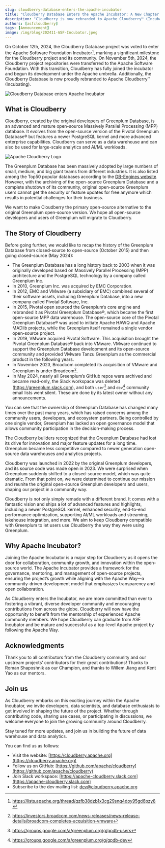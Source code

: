 ```yaml
---
slug: cloudberry-database-enters-the-apache-incubator
title: "Cloudberry Database Enters the Apache Incubator: A New Chapter in Open-Source MPP Database for Analytics and AI"
description: "Cloudberry is now rebranded to Apache Cloudberry™️ (Incubating)."
authors: [asfcloudberry]
tags: [Announcement]
image: /img/blog/202411-ASF-Incubator.jpeg
---
```


On October 12th, 2024, the Cloudberry Database project was voted to enter the Apache Software Foundation Incubator[^1], marking a significant milestone for the Cloudberry project and its community. On November 5th, 2024, the Cloudberry project repositories were transferred to the Apache Software Foundation. With this transition, Cloudberry has fully joined the incubator and begun its development under the Apache umbrella. Additionally, the Cloudberry Database is now proudly rebranded to Apache Cloudberry™️ (Incubating).

![Cloudberry Database enters Apache Incubator](/img/blog/cloudberry-database-enters-apache-incubator.jpeg)

<!-- truncate -->

## What is Cloudberry

Cloudberry, created by the original developers of Greenplum Database, is an advanced and mature open-source Massively Parallel Processing (MPP) database. It evolves from the open-source version of the Pivotal Greenplum Database® but features a newer PostgreSQL kernel and more advanced enterprise capabilities. Cloudberry can serve as a data warehouse and can also be used for large-scale analytics and AI/ML workloads.

![Apache Cloudberry Logo](/img/blog/apache-cloudberry-logo-color.png)

The Greenplum Database has been massively adopted by large numbers of small, medium, and big giant teams from different industries. It is also listed among the Top50 popular databases according to the [DB-Engines website](https://db-engines.com/en/ranking). However, with the archiving of the open-source Greenplum Database and a complete shutdown of its community, original open-source Greenplum users cannot get the security or feature updates for free anymore which results in potential challenges for their business.

We want to make Cloudberry the primary open-source alternative to the original Greenplum open-source version. We hope all open-source developers and users of Greenplum will migrate to Cloudberry.

## The Story of Cloudberry

Before going further, we would like to recap the history of the Greenplum Database from closed-source to open-source (October 2015) and then going closed-source (May 2024):

- The Greenplum Database has a long history back to 2003 when it was originally developed based on Massively Parallel Processing (MPP) architecture and the PostgreSQL technology by a company called Greenplum Inc.
- In 2010, Greenplum Inc. was acquired by EMC Corporation.
- In 2012, EMC and VMware (a subsidiary of EMC) combined several of their software assets, including Greenplum Database, into a new company called Pivotal Software, Inc.
- In 2015, Pivotal open sourced the Greenplum’s core engine and rebranded it as Pivotal Greenplum Database®, which became the first open-source MPP data warehouse. The open-source core of the Pivotal Greenplum Database® was used to initiate Apache HAWQ and Apache MADlib projects, while the Greenplum itself remained a single vendor open-source project.
- In 2019, VMware acquired Pivotal Software. This acquisition brought the Pivotal Greenplum Database® back into VMware. VMware continued to support the Greenplum Database development and its open-source community and provided VMware Tanzu Greenplum as the commercial product in the following years.
- In November 2023, Broadcom completed its acquisition of VMware and Greenplum is under Broadcom[^2].
- In May 2024, nearly all Greenplum’s GitHub repos were archived and became read-only, the Slack workspace was deleted (https://greenplum.slack.com), and both `user`[^3] and `dev`[^4] community email lists went silent. These are done by its latest owner without any announcements.

You can see that the ownership of Greenplum Database has changed many times over the past many years, which has raised concerns among the community users, developers, and ecosystem partners. Being controlled by one single vendor, Greenplum has lacked an open governance model that allows community participation in the decision-making process.

The Cloudberry builders recognized that the Greenplum Database had lost its drive for innovation and major feature updates for a long time. Greenplum became less competitive compared to newer generation open-source data warehouses and analytics projects.

Cloudberry was launched in 2022 by the original Greenplum developers, and its source code was made open in 2023. We were surprised when Greenplum suddenly shifted to a closed-source model, which was quite dramatic. From that point on, we were determined to continue our mission and reunite the original open-source Greenplum developers and users, shaping our project in a community way.

Cloudberry is not only simply remade with a different brand. It comes with a fantastic vision and ships a lot of advanced features and highlights, including a newer PostgreSQL kernel, enhanced security, end-to-end performance optimization, supporting AI/ML workloads and streaming, lakehouse integration, and more. We aim to keep Cloudberry compatible with Greenplum to let users use Cloudberry the way they were using Greenplum.

## Why Apache Incubator?

Joining the Apache Incubator is a major step for Cloudberry as it opens the door for collaboration, community growth, and innovation within the open-source world. The Apache Incubator provides a framework for the governance, mentoring, and management of open-source projects, ensuring the project’s growth while aligning with the Apache Way—a community-driven development model that emphasizes transparency and open collaboration.

As Cloudberry enters the Incubator, we are more committed than ever to fostering a vibrant, diverse developer community and encouraging contributions from across the globe. Cloudberry will now have the opportunity to benefit from the mentorship of experienced Apache community members. We hope Cloudberry can graduate from ASF Incubator and be mature and successful as a top-level Apache project by following the Apache Way.

## Acknowledgments

Thank you to all contributors from the Cloudberry community and our upstream projects’ contributors for their great contributions! Thanks to Roman Shaposhnik as our Champion, and thanks to Willem Jiang and Kent Yao as our mentors.

## Join us

As Cloudberry embarks on this exciting journey within the Apache Incubator, we invite developers, data scientists, and database enthusiasts to get involved in shaping the future of the project. Whether through contributing code, sharing use cases, or participating in discussions, we welcome everyone to join the growing community around Cloudberry.

Stay tuned for more updates, and join us in building the future of data warehouse and data analytics.

You can find us as follows:

- Visit the website: [https://cloudberry.apache.org](https://cloudberry.apache.org)
- Follow us on GitHub: [https://github.com/apache/cloudberry](https://github.com/apache/cloudberry)
- Join Slack workspace: [https://apache-cloudberry.slack.com](https://apache-cloudberry.slack.com)
- Subscribe to the dev mailing list: [dev@cloudberry.apache.org](mailto:dev@cloudberry.apache.org)

[^1]: https://lists.apache.org/thread/qzfb38dzb1x3cg29snq4doy95gd6pzy8
[^2]: https://investors.broadcom.com/news-releases/news-release-details/broadcom-completes-acquisition-vmware
[^3]: https://groups.google.com/a/greenplum.org/g/gpdb-users
[^4]: https://groups.google.com/a/greenplum.org/g/gpdb-dev

